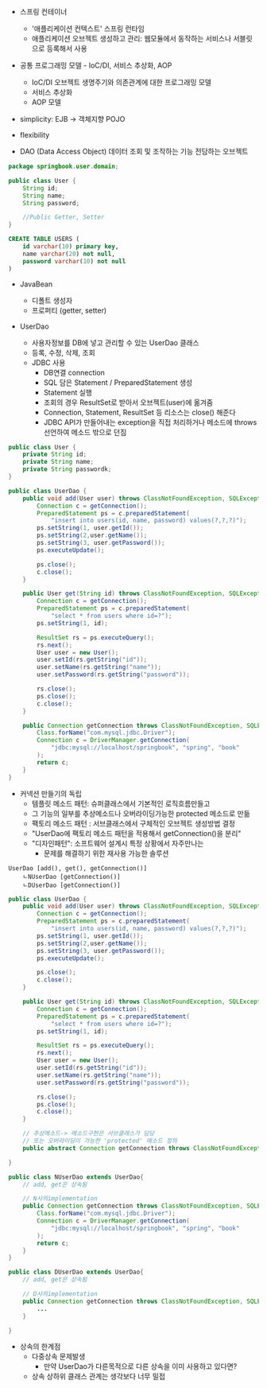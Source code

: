 
- 스프링 컨테이너
	- '애플리케이션 컨텍스트' 스프링 런타임
	- 애플리케이션 오브젝트 생성하고 관리: 웹모듈에서 동작하는 서비스나 서블릿으로 등록해서 사용
- 공통 프로그래밍 모델 - IoC/DI, 서비스 추상화, AOP
	- IoC/DI 오브젝트 생명주기와 의존관계에 대한 프로그래밍 모델
	- 서비스 추상화
	- AOP 모델
- simplicity: EJB -> 객체지향 POJO
- flexibility

- DAO (Data Access Object) 데이터 조회 및 조작하는 기능 전담하는 오브젝트

```java
package springbook.user.domain;

public class User {
	String id;
	String name;
	String password;

	//Public Getter, Setter
}
```
```sql
CREATE TABLE USERS (
	id varchar(10) primary key,
	name varchar(20) not null,
	password varchar(10) not null
)
```

- JavaBean
  - 디폴트 생성자
  - 프로퍼티 (getter, setter)

- UserDao 
  - 사용자정보를 DB에 넣고 관리할 수 있는 UserDao 클래스
  - 등록, 수정, 삭제, 조회
  - JDBC 사용
    - DB연결 connection
    - SQL 담은 Statement / PreparedStatement 생성
    - Statement 실행
    - 조회의 경우 ResultSet로 받아서 오브젝트(user)에 옮겨줌
    - Connection, Statement, ResultSet 등 리소스는 close() 해준다
    - JDBC API가 만들어내는 exception을 직접 처리하거나 메소드에 throws 선언하여 메소드 밖으로 던짐


```java
public class User {
	private String id;
	private String name;
	private String passwordk;
}
```

```java
public class UserDao {
	public void add(User user) throws ClassNotFoundException, SQLException {
		Connection c = getConnection();
		PreparedStatement ps = c.preparedStatement(
			"insert into users(id, name, password) values(?,?,?)");
		ps.setString(1, user.getId());
		ps.setString(2,user.getName());
		ps.setString(3, user.getPassword());
		ps.executeUpdate();

		ps.close();
		c.close();
	}

	public User get(String id) throws ClassNotFoundException, SQLException {
		Connection c = getConnection();
		PreparedStatement ps = c.preparedStatement(
			"select * from users where id=?");
		ps.setString(1, id);

		ResultSet rs = ps.executeQuery();
		rs.next();
		User user = new User();
		user.setId(rs.getString("id"));
		user.setName(rs.getString("name"));
		user.setPassword(rs.getString("password"));

		rs.close();
		ps.close();
		c.close();
	}

	public Connection getConnection throws ClassNotFoundException, SQLException {
		Class.forName("com.mysql.jdbc.Driver");
		Connection c = DriverManager.getConnection(
			"jdbc:mysql://localhost/springbook", "spring", "book"
		);
		return c;
	}
}

```




- 커넥션 만들기의 독립
	- 템플릿 메소드 패턴: 슈퍼클래스에서 기본적인 로직흐름만들고
	- 그 기능의 일부를 추상메소드나 오버라이딩가능한 protected 메소드로 만듦
	- 팩토리 메소드 패턴 : 서브클래스에서 구체적인 오브젝트 생성방법 결정
	- "UserDao에 팩토리 메소드 패턴을 적용해서 getConnection()을 분리"
	- "디자인패턴": 소프트웨어 설계시 특정 상황에서 자주만나는
		- 문제를 해결하기 위한 재사용 가능한 솔루션


```
UserDao [add(), get(), getConnection()]
	ㄴNUserDao [getConnection()]
	ㄴDUserDao [getConnection()]
```

```java
public class UserDao {
	public void add(User user) throws ClassNotFoundException, SQLException {
		Connection c = getConnection();
		PreparedStatement ps = c.preparedStatement(
			"insert into users(id, name, password) values(?,?,?)");
		ps.setString(1, user.getId());
		ps.setString(2,user.getName());
		ps.setString(3, user.getPassword());
		ps.executeUpdate();

		ps.close();
		c.close();
	}

	public User get(String id) throws ClassNotFoundException, SQLException {
		Connection c = getConnection();
		PreparedStatement ps = c.preparedStatement(
			"select * from users where id=?");
		ps.setString(1, id);

		ResultSet rs = ps.executeQuery();
		rs.next();
		User user = new User();
		user.setId(rs.getString("id"));
		user.setName(rs.getString("name"));
		user.setPassword(rs.getString("password"));

		rs.close();
		ps.close();
		c.close();
	}

	// 추상메소드-> 메소드구현은 서브클래스가 담당
	// 또는 오버라이딩이 가능한 'protected' 메소드 정의
	public abstract Connection getConnection throws ClassNotFoundException, SQLException;

}
```

```java
public class NUserDao extends UserDao{
	// add, get은 상속됨

	// N사의implementation
	public Connection getConnection throws ClassNotFoundException, SQLException {
		Class.forName("com.mysql.jdbc.Driver");
		Connection c = DriverManager.getConnection(
			"jdbc:mysql://localhost/springbook", "spring", "book"
		);
		return c;
	}
}
```
```java
public class DUserDao extends UserDao{
	// add, get은 상속됨

	// D사의implementation
	public Connection getConnection throws ClassNotFoundException, SQLException {
		...
	}

}
```

- 상속의 한계점
	- 다중상속 문제발생
		- 만약 UserDao가 다른목적으로 다른 상속을 이미 사용하고 있다면?
	- 상속 상하위 클래스 관계는 생각보다 너무 밀접



